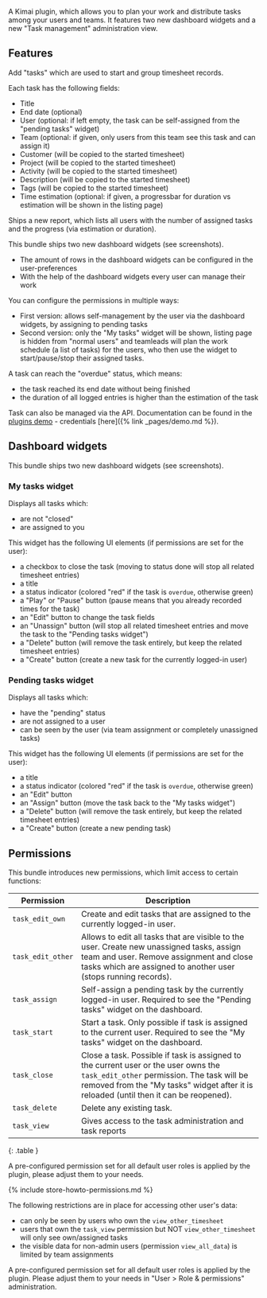 A Kimai plugin, which allows you to plan your work and distribute tasks among your users and teams.
It features two new dashboard widgets and a new "Task management" administration view.

## Features

Add "tasks" which are used to start and group timesheet records.

Each task has the following fields:
  - Title
  - End date (optional)
  - User (optional: if left empty, the task can be self-assigned from the "pending tasks" widget)
  - Team (optional: if given, only users from this team see this task and can assign it)
  - Customer (will be copied to the started timesheet)
  - Project (will be copied to the started timesheet)
  - Activity (will be copied to the started timesheet)
  - Description (will be copied to the started timesheet)
  - Tags (will be copied to the started timesheet)
  - Time estimation (optional: if given, a progressbar for duration vs estimation will be shown in the listing page)

Ships a new report, which lists all users with the number of assigned tasks and the progress (via estimation or duration).

This bundle ships two new dashboard widgets (see screenshots).
  - The amount of rows in the dashboard widgets can be configured in the user-preferences
  - With the help of the dashboard widgets every user can manage their work 
   
You can configure the permissions in multiple ways:
  - First version: allows self-management by the user via the dashboard widgets, by assigning to pending tasks
  - Second version: only the "My tasks" widget will be shown, listing page is hidden from "normal users" and teamleads will 
  plan the work schedule (a list of tasks) for the users, who then use the widget to start/pause/stop their assigned tasks. 

A task can reach the "overdue" status, which means:
- the task reached its end date without being finished
- the duration of all logged entries is higher than the estimation of the task  

Task can also be managed via the API. Documentation can be found in the [plugins demo](https://demo-plugins.kimai.org/api/doc) - credentials [here]({% link _pages/demo.md %}). 

## Dashboard widgets

This bundle ships two new dashboard widgets (see screenshots).

### My tasks widget

Displays all tasks which:
  - are not "closed"
  - are assigned to you

This widget has the following UI elements (if permissions are set for the user):
  - a checkbox to close the task (moving to status done will stop all related timesheet entries)
  - a title 
  - a status indicator (colored "red" if the task is `overdue`, otherwise green) 
  - a "Play" or "Pause" button (pause means that you already recorded times for the task) 
  - an "Edit" button to change the task fields
  - an "Unassign" button (will stop all related timesheet entries and move the task to the "Pending tasks widget")
  - a "Delete" button (will remove the task entirely, but keep the related timesheet entries)
  - a "Create" button (create a new task for the currently logged-in user)      

### Pending tasks widget

Displays all tasks which:
  - have the "pending" status
  - are not assigned to a user
  - can be seen by the user (via team assignment or completely unassigned tasks)
 
This widget has the following UI elements (if permissions are set for the user):
  - a title 
  - a status indicator (colored "red" if the task is `overdue`, otherwise green) 
  - an "Edit" button
  - an "Assign" button (move the task back to the "My tasks widget")
  - a "Delete" button (will remove the task entirely, but keep the related timesheet entries)
  - a "Create" button (create a new pending task)   

## Permissions

This bundle introduces new permissions, which limit access to certain functions:

| Permission        | Description |
|---                |--- |
| `task_edit_own`   | Create and edit tasks that are assigned to the currently logged-in user. |
| `task_edit_other` | Allows to edit all tasks that are visible to the user. Create new unassigned tasks, assign team and user. Remove assignment and close tasks which are assigned to another user (stops running records). |
| `task_assign`     | Self-assign a pending task by the currently logged-in user. Required to see the "Pending tasks" widget on the dashboard. |
| `task_start`      | Start a task. Only possible if task is assigned to the current user. Required to see the "My tasks" widget on the dashboard. |
| `task_close`      | Close a task. Possible if task is assigned to the current user or the user owns the `task_edit_other` permission. The task will be removed from the "My tasks" widget after it is reloaded (until then it can be reopened). |
| `task_delete`     | Delete any existing task. |
| `task_view`       | Gives access to the task administration and task reports |
{: .table }

A pre-configured permission set for all default user roles is applied by the plugin, please adjust them to your needs.
 
{% include store-howto-permissions.md %}

The following restrictions are in place for accessing other user's data:
 - can only be seen by users who own the `view_other_timesheet` 
 - users that own the `task_view` permission but NOT `view_other_timesheet` will only see own/assigned tasks
 - the visible data for non-admin users (permission `view_all_data`) is limited by team assignments 

A pre-configured permission set for all default user roles is applied by the plugin. 
Please adjust them to your needs in "User > Role & permissions" administration.
